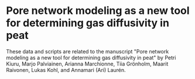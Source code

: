 # Pore network modeling as a new tool for determining gas diffusivity in peat

These data and scripts are related to the manuscript "Pore network modeling as a new tool for determining gas diffusivity in peat" by Petri Kiuru, Marjo Palviainen, Arianna Marchionne, Tiia Grönholm, Maarit Raivonen, Lukas Kohl, and Annamari (Ari) Laurén.

<!-- Tallennetaan tähän repoon, joka on nyt yksityinen (kaipa näkyvyyden vaihtaminen onnistuu), vähän kerrassaan tarpeellisia tiedostoja. Pidetään kansiorakenne samana kuin macropore_networksissa, niin voidaan viitata niihin vastaaviin kansioihin. -->
